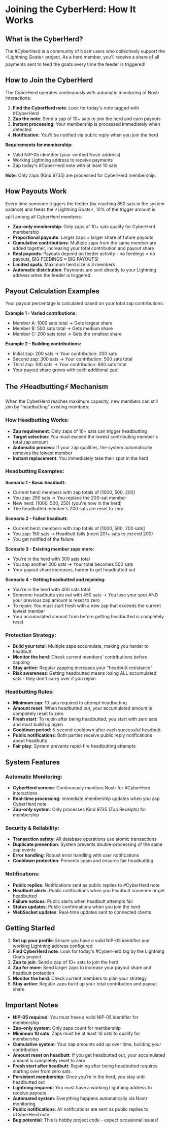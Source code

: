 # Joining the CyberHerd: How It Works

## What is the CyberHerd?

The #CyberHerd is a community of Nostr users who collectively support the ⚡Lightning Goats⚡ project. As a herd member, you'll receive a share of all payments sent to feed the goats every time the feeder is triggered!

## How to Join the CyberHerd

The CyberHerd operates continuously with automatic monitoring of Nostr interactions:

1. **Find the CyberHerd note**: Look for today's note tagged with #CyberHerd
2. **Zap the note**: Send a zap of 10+ sats to join the herd and earn payouts
3. **Instant processing**: Your membership is processed immediately when detected
4. **Notification**: You'll be notified via public reply when you join the herd

**Requirements for membership:**
- Valid NIP-05 identifier (your verified Nostr address)
- Working Lightning address to receive payments
- Zap today's #CyberHerd note with at least 10 sats

**Note**: Only zaps (Kind 9735) are processed for CyberHerd membership.

## How Payouts Work

Every time someone triggers the feeder (by reaching 850 sats in the system balance) and feeds the ⚡Lightning Goats⚡, 10% of the trigger amount is split among all CyberHerd members:

- **Zap-only membership**: Only zaps of 10+ sats qualify for CyberHerd membership
- **Proportional payouts**: Larger zaps = larger share of future payouts
- **Cumulative contributions**: Multiple zaps from the same member are added together, increasing your total contribution and payout share
- **Real payouts**: Payouts depend on feeder activity - no feedings = no payouts, BIG FEEDINGS = BIG PAYOUTS!
- **Limited spots**: Maximum herd size is 3 members
- **Automatic distribution**: Payments are sent directly to your Lightning address when the feeder is triggered

## Payout Calculation Examples

Your payout percentage is calculated based on your total zap contributions:

**Example 1 - Varied contributions:**
- Member A: 1000 sats total → Gets largest share
- Member B: 500 sats total → Gets medium share  
- Member C: 200 sats total → Gets the smallest share

**Example 2 - Building contributions:**
- Initial zap: 200 sats → Your contribution: 200 sats
- Second zap: 300 sats → Your contribution: 500 sats total  
- Third zap: 100 sats → Your contribution: 600 sats total
- Your payout share grows with each additional zap!

## The ⚡Headbutting⚡ Mechanism

When the CyberHerd reaches maximum capacity, new members can still join by "headbutting" existing members:

### How Headbutting Works:
- **Zap requirement**: Only zaps of 10+ sats can trigger headbutting
- **Target selection**: You must exceed the lowest contributing member's total zap amount
- **Automatic process**: If your zap qualifies, the system automatically removes the lowest member
- **Instant replacement**: You immediately take their spot in the herd

### Headbutting Examples:

**Scenario 1 - Basic headbutt:**
- Current herd: members with zap totals of [1000, 500, 200]
- You zap: 250 sats → You replace the 200-sat member
- New herd: [1000, 500, 250] (you're now in the herd)
- The headbutted member's 200 sats are reset to zero

**Scenario 2 - Failed headbutt:**
- Current herd: members with zap totals of [1000, 500, 200 sats]  
- You zap: 150 sats → Headbutt fails (need 201+ sats to exceed 200)
- You get notified of the failure

**Scenario 3 - Existing member zaps more:**
- You're in the herd with 300 sats total
- You zap another 200 sats → Your total becomes 500 sats
- Your payout share increases, harder to get headbutted out

**Scenario 4 - Getting headbutted and rejoining:**
- You're in the herd with 400 sats total
- Someone headbutts you out with 450 sats → You lose your spot AND your previous zap amount is reset to zero
- To rejoin: You must start fresh with a new zap that exceeds the current lowest member
- Your accumulated amount from before getting headbutted is completely reset

### Protection Strategy:
- **Build your total**: Multiple zaps accumulate, making you harder to headbutt
- **Monitor the herd**: Check current members' contributions before zapping
- **Stay active**: Regular zapping increases your "headbutt resistance"
- **Risk awareness**: Getting headbutted means losing ALL accumulated sats - they don't carry over if you rejoin

### Headbutting Rules:
- **Minimum zap**: 10 sats required to attempt headbutting
- **Amount reset**: When headbutted out, your accumulated amount is completely reset to zero
- **Fresh start**: To rejoin after being headbutted, you start with zero sats and must build up again
- **Cooldown period**: 5-second cooldown after each successful headbutt
- **Public notifications**: Both parties receive public reply notifications about headbutts
- **Fair play**: System prevents rapid-fire headbutting attempts

## System Features

### Automatic Monitoring:
- **CyberHerd service**: Continuously monitors Nostr for #CyberHerd interactions
- **Real-time processing**: Immediate membership updates when you zap CyberHerd note
- **Zap-only system**: Only processes Kind 9735 (Zap Receipts) for membership

### Security & Reliability:
- **Transaction safety**: All database operations use atomic transactions
- **Duplicate prevention**: System prevents double-processing of the same zap events
- **Error handling**: Robust error handling with user notifications
- **Cooldown protection**: Prevents spam and ensures fair headbutting

### Notifications:
- **Public replies**: Notifications sent as public replies to #CyberHerd note
- **Headbutt alerts**: Public notifications when you headbutt someone or get headbutted
- **Failure notices**: Public alerts when headbutt attempts fail
- **Status updates**: Public confirmations when you join the herd
- **WebSocket updates**: Real-time updates sent to connected clients

## Getting Started

1. **Set up your profile**: Ensure you have a valid NIP-05 identifier and working Lightning address configured
2. **Find CyberHerd note**: Look for today's #CyberHerd tag by the Lightning Goats project
3. **Zap to join**: Send a zap of 10+ sats to join the herd
4. **Zap for more**: Send larger zaps to increase your payout share and headbutt protection
5. **Monitor the herd**: Check current members to plan your strategy
6. **Stay active**: Regular zaps build up your total contribution and payout share

## Important Notes

- **NIP-05 required**: You must have a valid NIP-05 identifier for membership
- **Zap-only system**: Only zaps count for membership
- **Minimum 10 sats**: Zaps must be at least 10 sats to qualify for membership
- **Cumulative system**: Your zap amounts add up over time, building your contribution
- **Amount reset on headbutt**: If you get headbutted out, your accumulated amount is completely reset to zero
- **Fresh start after headbutt**: Rejoining after being headbutted requires starting over from zero sats
- **Persistent membership**: Once you're in the herd, you stay until headbutted out
- **Lightning required**: You must have a working Lightning address to receive payouts
- **Automated system**: Everything happens automatically via Nostr monitoring
- **Public notifications**: All notifications are sent as public replies to #CyberHerd note
- **Bug potential**: This is hobby project code - expect occasional issues!
